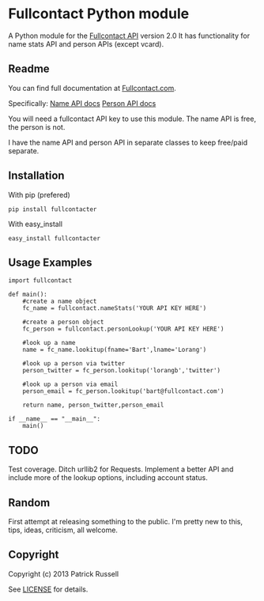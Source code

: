 Fullcontact Python module
====================
A Python module for the [Fullcontact API](http://www.fullcontact.com) version 2.0
It has functionality for name stats API and person APIs (except vcard).

Readme
------------
You can find full documentation at [Fullcontact.com](http://www.fullcontact.com).

Specifically:
[Name API docs](http://www.fullcontact.com/docs/?category=person)
[Person API docs](http://www.fullcontact.com/docs/?category=name)

You will need a fullcontact API key to use this module. The name API is free, the person is not.

I have the name API and person API in separate classes to keep free/paid separate.

Installation
------------
With pip (prefered)

    pip install fullcontacter

With easy_install

    easy_install fullcontacter


Usage Examples
--------------
    import fullcontact

    def main():
        #create a name object
        fc_name = fullcontact.nameStats('YOUR API KEY HERE')

        #create a person object
        fc_person = fullcontact.personLookup('YOUR API KEY HERE')

        #look up a name
        name = fc_name.lookitup(fname='Bart',lname='Lorang')

        #look up a person via twitter
        person_twitter = fc_person.lookitup('lorangb','twitter')

        #look up a person via email
        person_email = fc_person.lookitup('bart@fullcontact.com')

        return name, person_twitter,person_email

    if __name__ == "__main__":
        main()

TODO
---------
Test coverage.
Ditch urllib2 for Requests.
Implement a better API and include more of the lookup options, including account status.

Random
---------
First attempt at releasing something to the public. I'm pretty new to this, tips, ideas, criticism, all welcome.

Copyright
---------
Copyright (c) 2013 Patrick Russell

See [LICENSE](https://github.com/patrick-russell/fullcontact-api-python/blob/master/LICENSE.md) for details.